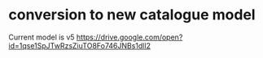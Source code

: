# conversion to new catalogue model

Current model is v5
https://drive.google.com/open?id=1qse1SpJTwRzsZiuTO8Fo746JNBs1dll2

